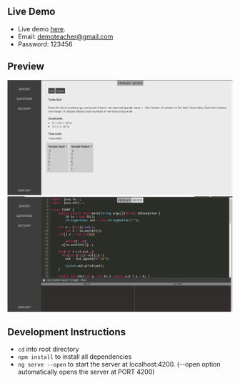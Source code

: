 ## Live Demo
- Live demo [here](https://muj-stacks.firebaseapp.com/).
- Email: demoteacher@gmail.com
- Password: 123456

## Preview
![QuestionView](https://github.com/svr8/MUJ-Stacks/blob/master/Screenshots/questionView.png)
![Editor](https://github.com/svr8/MUJ-Stacks/blob/master/Screenshots/Editor.png)

## Development Instructions
- `cd` into root directory
- `npm install` to install all dependencies
- `ng serve --open` to start the server at localhost:4200. (--open option automatically opens the server at PORT 4200)
